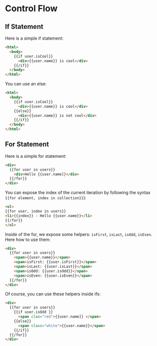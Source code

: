 # Control Flow

## If Statement

Here is a simple if statement:
```html
<html>
  <body>
    {{if user.isCool}}
      <div>{{user.name}} is cool</div>
    {{/if}}
  </body>
</html>
```

You can use an else:
```html
<html>
  <body>
    {{if user.isCool}}
      <div>{{user.name}} is cool</div>
    {{else}}
      <div>{{user.name}} is not cool</div>
    {{/if}}
  </body>
</html>
```

## For Statement

Here is a simple for statement:
```html
<div>
  {{for user in users}}
    <div>Hello {{user.name]}</div>
  {{/for}}
</div>
```

You can expose the index of the current iteration by following the syntax `{{for element, index in collection}}`):
```html
<ul>
{{for user, index in users}}
<li>{{index}} - Hello {{user.name}}</li>
{{/for}}
</ul>
```

Inside of the for, we expose some helpers: `isFirst`, `isLast`, `isOdd`, `isEven`. Here how to use them:

```html
<div>
  {{for user in users}}
    <span>{{user.name}}</span>
    <span>isFirst: {{user.isFirst}}</span>
    <span>isLast: {{user.isLast}}</span>
    <span>isOdd: {{user.isOdd}}</span>
    <span>isEven: {{user.isEven}}</span>
  {{/for}}
</div>
```

Of course, you can use these helpers inside ifs:

```html
<div>
  {{for user in users}}
    {{if user.isOdd }}
      <span clas="red">{{user.name]} </span>
    {{else}}
      <span class="white">{{user.name}}</span>
    {{/if}}
  {{/for}}
</div>
```

